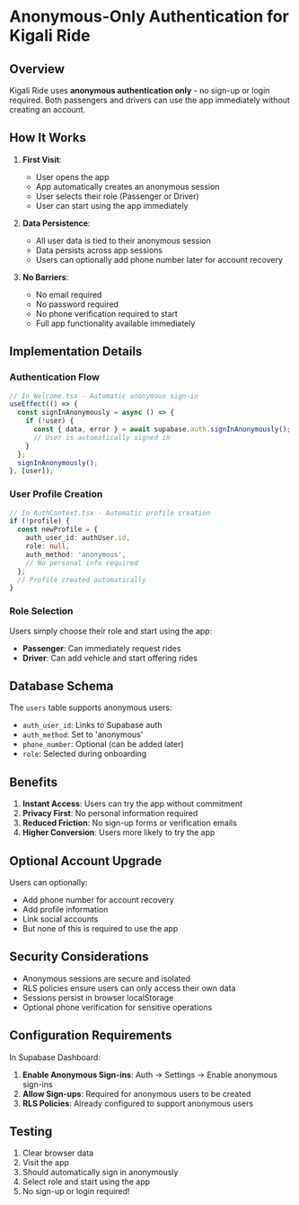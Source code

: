 # Anonymous-Only Authentication for Kigali Ride

## Overview

Kigali Ride uses **anonymous authentication only** - no sign-up or login required. Both passengers and drivers can use the app immediately without creating an account.

## How It Works

1. **First Visit**: 
   - User opens the app
   - App automatically creates an anonymous session
   - User selects their role (Passenger or Driver)
   - User can start using the app immediately

2. **Data Persistence**:
   - All user data is tied to their anonymous session
   - Data persists across app sessions
   - Users can optionally add phone number later for account recovery

3. **No Barriers**:
   - No email required
   - No password required
   - No phone verification required to start
   - Full app functionality available immediately

## Implementation Details

### Authentication Flow

```typescript
// In Welcome.tsx - Automatic anonymous sign-in
useEffect(() => {
  const signInAnonymously = async () => {
    if (!user) {
      const { data, error } = await supabase.auth.signInAnonymously();
      // User is automatically signed in
    }
  };
  signInAnonymously();
}, [user]);
```

### User Profile Creation

```typescript
// In AuthContext.tsx - Automatic profile creation
if (!profile) {
  const newProfile = {
    auth_user_id: authUser.id,
    role: null,
    auth_method: 'anonymous',
    // No personal info required
  };
  // Profile created automatically
}
```

### Role Selection

Users simply choose their role and start using the app:
- **Passenger**: Can immediately request rides
- **Driver**: Can add vehicle and start offering rides

## Database Schema

The `users` table supports anonymous users:
- `auth_user_id`: Links to Supabase auth
- `auth_method`: Set to 'anonymous'
- `phone_number`: Optional (can be added later)
- `role`: Selected during onboarding

## Benefits

1. **Instant Access**: Users can try the app without commitment
2. **Privacy First**: No personal information required
3. **Reduced Friction**: No sign-up forms or verification emails
4. **Higher Conversion**: Users more likely to try the app

## Optional Account Upgrade

Users can optionally:
- Add phone number for account recovery
- Add profile information
- Link social accounts
- But none of this is required to use the app

## Security Considerations

- Anonymous sessions are secure and isolated
- RLS policies ensure users can only access their own data
- Sessions persist in browser localStorage
- Optional phone verification for sensitive operations

## Configuration Requirements

In Supabase Dashboard:
1. **Enable Anonymous Sign-ins**: Auth → Settings → Enable anonymous sign-ins
2. **Allow Sign-ups**: Required for anonymous users to be created
3. **RLS Policies**: Already configured to support anonymous users

## Testing

1. Clear browser data
2. Visit the app
3. Should automatically sign in anonymously
4. Select role and start using the app
5. No sign-up or login required! 